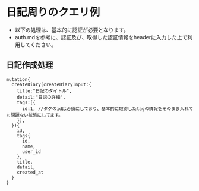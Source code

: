 # 日記周りのクエリ例

- 以下の処理は、基本的に認証が必要となります。
- auth.mdを参考に、認証及び、取得した認証情報をheaderに入力した上で利用してください。

## 日記作成処理

```
mutation{
  createDiary(createDiaryInput:{
    title:"日記のタイトル",
    detail:"日記の詳細",
    tags:[{
      id:1, //タグのidは必須にしており、基本的に取得したtagの情報をそのまま入れても問題ない状態にしてます。
    }],
  }){
    id,
    tags{
      id,
      name,
      user_id
    },
    title,
    detail,
    created_at
  }
}
```
